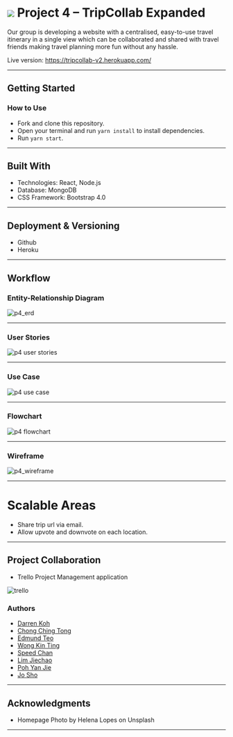 # ![](https://ga-dash.s3.amazonaws.com/production/assets/logo-9f88ae6c9c3871690e33280fcf557f33.png) Project 4 – TripCollab Expanded

Our group is developing a website with a centralised, easy-to-use travel itinerary in a single view which can be collaborated and shared with travel friends making travel planning more fun without any hassle.

Live version: https://tripcollab-v2.herokuapp.com/

---

## Getting Started
### How to Use
* Fork and clone this repository.
* Open your terminal and run ```yarn install``` to install dependencies.
* Run ```yarn start```.

---

## Built With
* Technologies: React, Node.js
* Database: MongoDB
* CSS Framework: Bootstrap 4.0

---

## Deployment & Versioning
* Github
* Heroku

---

## Workflow
### Entity-Relationship Diagram
![p4_erd](https://user-images.githubusercontent.com/31798170/36536154-eac2c782-1806-11e8-9916-06d9efa7065a.png)

---

### User Stories
![p4 user stories](https://user-images.githubusercontent.com/31798170/36518579-f591fde4-17c1-11e8-86fa-507fc7c83dca.png)

---

### Use Case
![p4 use case](https://user-images.githubusercontent.com/31798170/36517157-31ab1938-17bc-11e8-8c09-ffcb18f84878.png)

---

### Flowchart
![p4 flowchart](https://user-images.githubusercontent.com/31798170/36517141-222913c0-17bc-11e8-9d53-66b6d3e1ef5b.png)

---

### Wireframe
![p4_wireframe](https://user-images.githubusercontent.com/31798170/36517183-58883ca2-17bc-11e8-90c0-e9d5028f26f0.png)

---

# Scalable Areas
* Share trip url via email.
* Allow upvote and downvote on each location.

---

## Project Collaboration
* Trello Project Management application

![trello](https://user-images.githubusercontent.com/31798170/36472250-3cf73956-172c-11e8-9582-d4665b5f220c.jpeg)

### Authors
* [Darren Koh](https://github.com/keed) 
* [Chong Ching Tong](https://github.com/chongct)
* [Edmund Teo](https://github.com/edmundtck)
* [Wong Kin Ting](https://github.com/strisen)
* [Speed Chan](https://github.com/knownopear)
* [Lim Jiechao](https://github.com/limjiechao)
* [Poh Yan Jie](https://github.com/empludo)
* [Jo Sho](https://github.com/emjys)

---

## Acknowledgments

* Homepage Photo by Helena Lopes on Unsplash

---